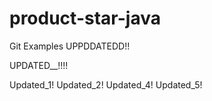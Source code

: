 # product-star-java
Git Examples UPPDDATEDD!!

UPDATED__!!!!

Updated_1!
Updated_2!
Updated_4!
Updated_5!
